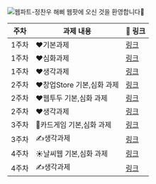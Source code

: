 ![웹파트-정찬우](https://user-images.githubusercontent.com/79238676/227775465-1efc6799-6dcf-490c-9ef1-f5cfd8463a99.png)
해삐 웹팟에 오신 것을 환영합니다🌼

|주차|과제 내용|🔗 링크|
|---|---|---|
|1주차|❤️기본과제|[링크](https://github.com/GO-SOPT-WEB/ChanwooJeong/pull/2)|
|1주차|❤️심화과제|[링크](https://github.com/GO-SOPT-WEB/ChanwooJeong/pull/2)|
|1주차|❤️생각과제|[링크](https://github.com/GO-SOPT-WEB/ChanwooJeong/pull/2)|
|2주차|❤️창업Store 기본,심화 과제|[링크](https://github.com/GO-SOPT-WEB/ChanwooJeong/pull/10)|
|2주차|❤️웹투두 기본,심화 과제|[링크](https://github.com/GO-SOPT-WEB/ChanwooJeong/pull/11)|
|2주차|❤️생각과제|[링크](https://github.com/GO-SOPT-WEB/ChanwooJeong/pull/12)|
|3주차|🎰카드게임 기본,심화 과제|[링크](https://github.com/GO-SOPT-WEB/ChanwooJeong/pull/14)|
|3주차|✍️생각과제|[링크](https://github.com/GO-SOPT-WEB/ChanwooJeong/pull/16)|
|4주차|☀️날씨웹 기본,심화 과제|[링크](https://github.com/GO-SOPT-WEB/ChanwooJeong/pull/18)|
|4주차|✍️생각과제|[링크](https://github.com/GO-SOPT-WEB/ChanwooJeong/pull/19)|

